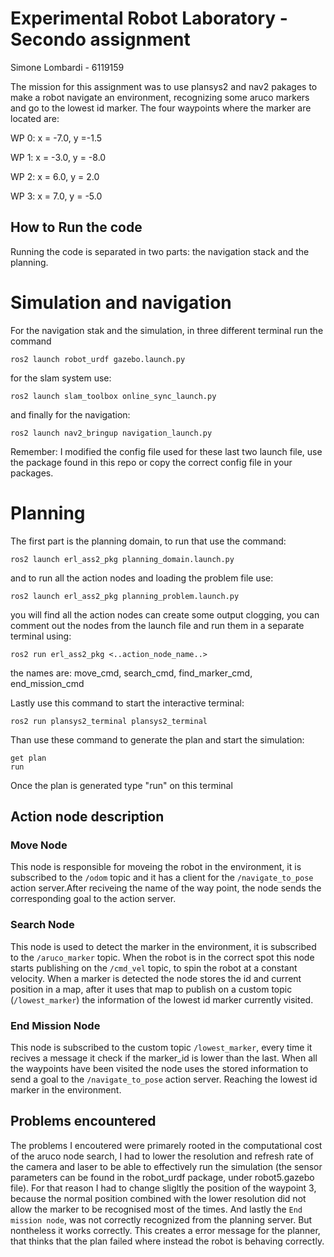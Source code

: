 Experimental Robot Laboratory - Secondo assignment
==================
Simone Lombardi - 6119159

The mission for this assignment was to use plansys2 and nav2 pakages to make a robot navigate an environment, recognizing some aruco markers
and go to the lowest id marker.
The four waypoints where the marker are located are:


WP 0: x = -7.0, y =-1.5

WP 1: x = -3.0, y = -8.0

WP 2: x = 6.0, y = 2.0

WP 3: x = 7.0, y = -5.0

## How to Run the code
Running the code is separated in two parts: the navigation stack and the planning.
# Simulation and navigation
For the navigation stak and the simulation, in three different terminal run the command

```
ros2 launch robot_urdf gazebo.launch.py
```
for the slam system use:
```
ros2 launch slam_toolbox online_sync_launch.py 
```
and finally for the navigation:
```
ros2 launch nav2_bringup navigation_launch.py 

```
Remember: I modified the config file used for these last two launch file, use the package found in this repo or copy the correct config file in your packages.

# Planning
The first part is the planning domain, to run that use the command: 

```
ros2 launch erl_ass2_pkg planning_domain.launch.py 
```

and to run all the action nodes and loading the problem file use:
```
ros2 launch erl_ass2_pkg planning_problem.launch.py
```
you will find all the action nodes can create some output clogging, you can comment out the nodes from the launch file and run them in a separate terminal using:
```
ros2 run erl_ass2_pkg <..action_node_name..>
```
the names are: move_cmd, search_cmd, find_marker_cmd, end_mission_cmd

Lastly use this command to start the interactive terminal:
```
ros2 run plansys2_terminal plansys2_terminal
```
Than use these command to generate the plan and start the simulation:
```
get plan
run
```
Once the plan is generated type "run" on this terminal

## Action node description
### Move Node ###
This node is responsible for moveing the robot in the environment, it is subscribed to the `/odom` topic and it has a 
client for the `/navigate_to_pose` action server.After reciveing the name of the way point, the node sends the corresponding goal to the action server.

### Search Node ###
This node is used to detect the marker in the environment, it is subscribed to the `/aruco_marker` topic. When the robot is in the correct spot this node starts publishing on the  `/cmd_vel` topic, to spin the robot at a constant 
velocity. When a marker is detected the node stores the id and current position in a map, after it uses that map to publish on a custom topic (`/lowest_marker`) the information of the lowest id marker currently visited.

### End Mission Node ###
This node is subscribed to the custom topic `/lowest_marker`, every time it recives a message it check if the marker_id is lower than the last. When all the waypoints have been visited the node uses the stored information to send a 
goal to the `/navigate_to_pose` action server. Reaching the lowest id marker in the environment.

## Problems encountered ##
The problems I encoutered were primarely rooted in the computational cost of the aruco node search, I had to lower the resolution and refresh rate of the camera and laser to be able to effectively run the simulation (the sensor parameters can be found in the robot_urdf package, under robot5.gazebo file).
For that reason I had to change sligltly the position of the waypoint 3, because the normal position combined with the lower resolution did not allow the marker to be recognised most of the times.
And lastly the `End mission node`, was not correctly recognized from the planning server. But nontheless it works correctly. This creates a error message for the planner, that thinks that the plan failed where instead the robot is behaving correctly.
